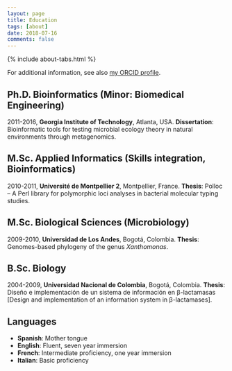 ```yaml
---
layout: page
title: Education
tags: [about]
date: 2018-07-16
comments: false
---
```


{% include about-tabs.html %}

For additional information, see also [my ORCID profile](http://orcid.org/0000-0001-7603-3093).

## Ph.D. Bioinformatics (Minor: Biomedical Engineering)
2011-2016, **Georgia Institute of Technology**, Atlanta, USA.
**Dissertation**: Bioinformatic tools for testing microbial  ecology theory in natural environments through metagenomics.

## M.Sc. Applied Informatics (Skills integration, Bioinformatics)
2010-2011, **Université de Montpellier 2**, Montpellier, France.
**Thesis**: Polloc – A Perl library for polymorphic loci analyses in bacterial molecular typing studies.


## M.Sc. Biological Sciences (Microbiology)
2009-2010, **Universidad de Los Andes**, Bogotá, Colombia.
**Thesis**: Genomes-based phylogeny of the genus *Xanthomonas*.

## B.Sc. Biology
2004-2009, **Universidad Nacional de Colombia**, Bogotá, Colombia.
**Thesis**: Diseño e implementación de un  sistema de información en β-lactamasas [Design and implementation of an  information system in β-lactamases].

## Languages
- **Spanish**: Mother tongue
- **English**: Fluent, seven year immersion
- **French**: Intermediate proficiency, one year immersion
- **Italian**: Basic proficiency
